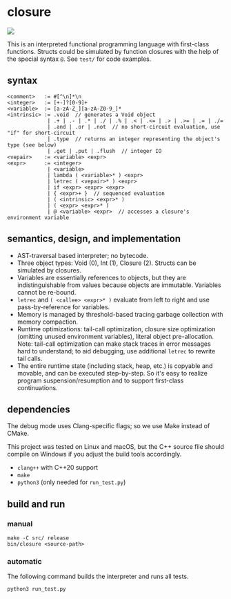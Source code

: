 # closure

![](https://github.com/sdingcn/closure/actions/workflows/run_test.yml/badge.svg)

This is an interpreted functional programming language
with first-class functions.
Structs could be simulated by function closures
with the help of the special syntax `@`.
See `test/` for code examples.

## syntax

```
<comment>   := #[^\n]*\n
<integer>   := [+-]?[0-9]+
<variable>  := [a-zA-Z_][a-zA-Z0-9_]*
<intrinsic> := .void  // generates a Void object
             | .+ | .- | .* | ./ | .% | .< | .<= | .> | .>= | .= | ./=
             | .and | .or | .not  // no short-circuit evaluation, use "if" for short-circuit
             | .type  // returns an integer representing the object's type (see below)
             | .get | .put | .flush  // integer IO
<vepair>    := <variable> <expr>
<expr>      := <integer>
             | <variable>
             | lambda ( <variable>* ) <expr>
             | letrec ( <vepair>* ) <expr>
             | if <expr> <expr> <expr>
             | { <expr>+ }  // sequenced evaluation
             | ( <intrinsic> <expr>* )
             | ( <expr> <expr>* )
             | @ <variable> <expr>  // accesses a closure's environment variable
```

## semantics, design, and implementation

+ AST-traversal based interpreter; no bytecode.
+ Three object types: Void (0), Int (1), Closure (2). Structs can be simulated by closures.
+ Variables are essentially references to objects,
  but they are indistinguishable from values because objects are immutable.
  Variables cannot be re-bound.
+ `letrec` and `( <callee> <expr>* )` evaluate from left to right
  and use pass-by-reference for variables.
+ Memory is managed by threshold-based tracing garbage collection with memory compaction.
+ Runtime optimizations: tail-call optimization,
  closure size optimization (omitting unused environment variables),
  literal object pre-allocation.
  Note: tail-call optimization can make stack traces in error messages hard to understand;
  to aid debugging, use additional `letrec` to rewrite tail calls.
+ The entire runtime state (including stack, heap, etc.)
  is copyable and movable, and can be executed step-by-step.
  So it's easy to realize program suspension/resumption and to support
  first-class continuations.

## dependencies

The debug mode uses Clang-specific flags;
so we use Make instead of CMake.

This project was tested on Linux and macOS,
but the C++ source file should compile on Windows
if you adjust the build tools accordingly.

+ `clang++` with C++20 support
+ `make`
+ `python3` (only needed for `run_test.py`)

## build and run

### manual

```
make -C src/ release
bin/closure <source-path>
```

### automatic

The following command builds the interpreter and runs all tests.

```
python3 run_test.py
```
